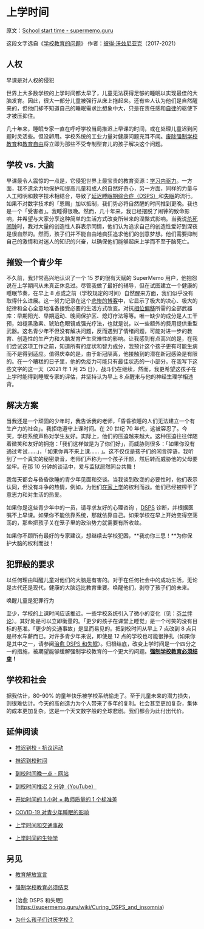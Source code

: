 # 上学时间

原文：[School start time - supermemo.guru](https://supermemo.guru/wiki/School_start_time)

这段文字选自《[学校教育的问题](https://supermemo.guru/wiki/Problem_of_Schooling)》 作者：[彼得·沃兹尼亚克](https://supermemo.guru/wiki/Piotr_Wozniak)（2017-2021）

## 人权

早课是对人权的侵犯

世界上大多数学校的上学时间都太早了，儿童无法获得足够的睡眠以实现最佳的大脑发育。因此，很大一部分儿童被强行从床上拖起来。还有些人认为他们是自然醒来的，但他们却不知道自己的睡眠需求比想象中大，只是在责任感和[自律](https://supermemo.guru/wiki/Self-discipline)的驱使下才被压抑住。

几十年来，睡眠专家一直在呼吁学校当局推迟上早课的时间，或在处理儿童迟到问题时灵活些。但没卵用。学校系统的工业力量对健康问题充耳不闻。[废除强制学校教育](https://supermemo.guru/wiki/Compulsory_schooling_must_end)和[教育自由](https://supermemo.guru/wiki/Declaration_of_Educational_Emancipation)将立即为那些不受专制型育儿的孩子解决这个问题。

## 学校 vs. 大脑

早课最令人震惊的一点是，它侵犯世界上最宝贵的教育资源：[学习内驱力](https://supermemo.guru/wiki/Learn_drive)。一方面，我不遗余力地保护和提高儿童和成人的自然好奇心，另一方面，同样的力量与人工照明和数字技术相结合，导致了[延迟睡眠期综合症（DSPS）](https://supermemo.guru/wiki/Delayed_Sleep_Phase_Syndrome)和[失眠](https://supermemo.guru/wiki/Insomnia)的流行。如果不对数字技术的「恩赐」加以抵制，我们势必将自然醒的时间推到更晚。我也是一个「受害者」。我睡得很晚。然而，几十年来，我已经摆脱了闹钟的致命影响，并希望与大家分享这种简单的生活方式改变所带来的涅槃式影响。当我说[杀死闹钟](https://supermemo.guru/wiki/Kill_the_alarm_clock)时，我对大量的创造性人群表示同情，他们认为追求自己的创造性爱好到深夜是很自然的。然而，孩子们并不能自由地疯狂追求他们的创意梦想。他们需要抑制自己的激情和对迷人的知识的兴奋，以确保他们能够起床上学而不至于脑死亡。

## 摧毁一个青少年

不久前，我非常高兴地认识了一个 15 岁的很有天赋的 SuperMemo 用户，他抱怨说在上学期间从未真正休息过。尽管我做了最好的辅导，但在试图建立一个健康的睡眠节奏，在早上 8 点或之前（学校规定的时间）自然醒来方面，我们似乎没有取得什么进展。这一努力记录在这个[悲惨的博客](https://alienmechanic.wordpress.com/)中，它显示了极大的决心、极大的纪律和全心全意地准备接受必要的生活方式改变。对抗[相位偏移](https://supermemo.guru/wiki/Phase_shift)所需的全部武器库：早期阳光、早期运动、晚间保护区、熄灯疗法等等。唯一缺少的成分是人工干预，如褪黑激素、琥珀色眼镜或强光疗法，也就是说，以一些额外的费用提供重型武器。这名青少年不但没有解决问题，反而遇到了情绪问题，可能对进一步的教育、创造性的生产力和大脑发育产生灾难性的影响。让我感到有点高兴的是，在我们尝试这项工作之前，知道所有的症状和智力成分，我预计这个孩子更有可能生病而不是得到适应。值得庆幸的是，由于新冠隔离，他接触到的潜在新冠感染是有限的。在一个糟糕的日子里，他的免疫力可能只有最佳状态的一小部分。在我写下这些文字的这一天（2021 年 1 月 25 日），战斗仍在继续，然而，我更希望这孩子在上学时能得到睡眠专家的评估，并坚持认为早上 8 点醒来与他的神经生理学相违背。

## 解决方案

当我还是一个顽固的少年时，我告诉我的老师，「昏昏欲睡的人们无法建立一个有生产力的社会」。我拒绝遵守上课时间。在 20 世纪 70 年代，这被容忍了。今天，学校系统声称对学生友好。实际上，他们的压迫越来越大。这种压迫往往伴随着微笑和友好的拥抱：「我们这样做是为了你们好」，而威胁则很多：「如果你没有通过考试......」，「如果你再不来上课...... 」。这不仅仅是孩子们的闲言碎语，我听到了一个真实的秘密录音，老师们声称为一个孩子汗颜，然后转而威胁他的父母要坐牢。在那 10 分钟的谈话中，爱与监狱居然同台共舞！

我每天都会与昏昏欲睡的青少年见面和交谈。当我谈到改变的必要性时，他们表示认同，但没有斗争的热情，例如，为他们[在家上学](https://supermemo.guru/wiki/Homeschooling)的权利而战。他们已经被榨干了意志力和对生活的热爱。

如果你是这些青少年中的一员，请寻求友好的心理咨询 ，[DSPS](https://supermemo.guru/wiki/DSPS) 诊断，并根据医嘱不上早课。如果你不能依靠系统，那就依靠自己。如果学校在早上开始变得空荡荡的，那些把孩子关在笼子里的政治势力就需要有所收敛。

如果你不顾所有最好的专家建议，想继续去学校犯困，**我劝你三思！**为你保护大脑的权利而战！

## 犯罪般的要求

以任何理由叫醒儿童对他们的大脑是有害的。对于在任何社会中的成功生活，无论是古代还是现代，健康的大脑远比教育重要。唤醒他们，剥夺了孩子们的未来。

唤醒儿童是犯罪行为

至少，学校的上课时间应该推迟。一些学校系统引入了微小的变化（见：[芬兰悖论](https://supermemo.guru/wiki/Finnish_paradox)）。其好处是可以立即衡量的。「更少的孩子在课堂上睡觉」是一个可笑的没有目标的基准。「更少的交通事故」是显而易见的。把到校时间从早上 7 点改到 8 点只是杯水车薪而已。对许多青少年来说，即使是 12 点的学校也可能很挣扎（如果你是其中之一，请参阅[治愈 DSPS 和失眠](https://supermemo.guru/wiki/Curing_DSPS_and_insomnia)）。归根结底，改变上学时间是一个四分之一的措施，被期望能够缓解强制学校教育的一个更大的问题。**[强制学校教育必须结束](https://supermemo.guru/wiki/Compulsory_schooling_must_end)！**

## 学校和社会

据我估计，80-90% 的童年快乐被学校系统偷走了。至于儿童未来的潜力损失，则很难估计。今天的高创造力为个人带来了多年的复利。社会甚至更加复杂，集体的成本更加复杂。这是一个天文数字般的全球悲剧。我们都会为此付出代价。

## 延伸阅读

- [推迟到校 - 抗议运动](https://en.wikipedia.org/wiki/Start_school_later_movement)

- [推迟到校时间](https://en.wikipedia.org/wiki/Start_School_Later)

- [到校时间晚一点 - 网站](https://www.startschoollater.net/)

- [到校时间推迟 2 分钟（YouTube）](https://youtu.be/YfPXtVBrCRE)

- [开始时间的 1 小时 = 教师质量的 1 个标准差](https://www.aeaweb.org/articles?id=10.1257/pol.3.3.62)

- [COVID-19 对青少年睡眠的影响](https://www.sciencedirect.com/science/article/abs/pii/S1389945720304184?via%3Dihub)

- [上学时间和交通事故](https://www.nytimes.com/2008/12/23/health/23patt.html)

- [上学时间的生物学](https://www.sleepfoundation.org/school-and-sleep/later-school-start-times)

## 另见

- [教育解放宣言](https://supermemo.guru/wiki/Declaration_of_Educational_Emancipation)

- [强制学校教育必须结束](https://supermemo.guru/wiki/Compulsory_schooling_must_end)

- [治愈 DSPS 和失眠] (https://supermemo.guru/wiki/Curing_DSPS_and_insomnia)

- [为什么孩子们讨厌学校？](https://supermemo.guru/wiki/Why_kids_hate_school%3F)